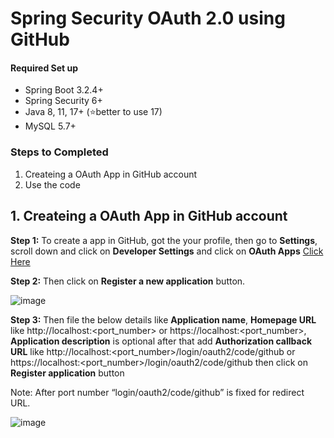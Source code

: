 # Spring Security OAuth 2.0 using GitHub

#### Required Set up
- Spring Boot 3.2.4+
- Spring Security 6+
- Java 8, 11, 17+ (⭐better to use 17)
- MySQL 5.7+

### Steps to Completed 
1. Createing a OAuth App in GitHub account
2. Use the code

## 1. Createing a OAuth App in GitHub account

**Step 1:** To create a app in GitHub, got the your profile, then go to **Settings**, scroll down and click on **Developer Settings** and click on **OAuth Apps** [Click Here](https://github.com/settings/developers)

**Step 2:** Then click on **Register a new application** button.

![image](https://github.com/nirmalakumarsahu/spring-boot-oauth2.0-github/assets/62144558/d72c8fd7-238f-4e60-85d0-ec32f8540cde)

**Step 3:** Then file the below details like **Application name**, **Homepage URL** like http://localhost:<port_number> or https://localhost:<port_number>, **Application description** is optional after that add **Authorization callback URL** like http://localhost:<port_number>/login/oauth2/code/github or https://localhost:<port_number>/login/oauth2/code/github then click on **Register application** button

Note: After port number “login/oauth2/code/github” is fixed for redirect URL.

![image](https://github.com/nirmalakumarsahu/spring-boot-oauth2.0-github/assets/62144558/bbb5c2d2-17fc-45d3-9e89-402a72bf9d30)
